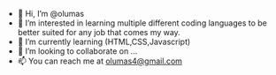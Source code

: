 - 👋 Hi, I’m @olumas
- 👀 I’m interested in learning multiple different coding languages to be better suited for any job that comes my way. 
- 🌱 I’m currently learning (HTML,CSS,Javascript)
- 💞️ I’m looking to collaborate on ...
- 📫 You can reach me at olumas4@gmail.com

<!---
olumas/olumas is a ✨ special ✨ repository because its `README.md` (this file) appears on your GitHub profile.
You can click the Preview link to take a look at your changes.
--->

